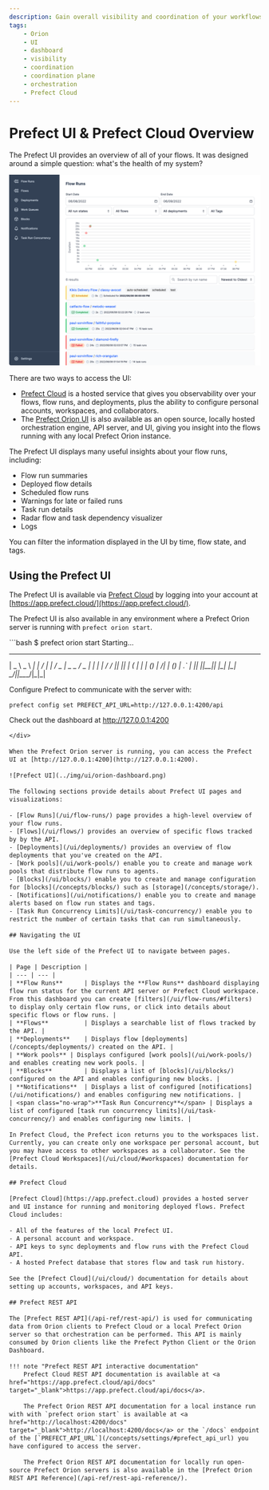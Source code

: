 ```yaml
---
description: Gain overall visibility and coordination of your workflows with Prefect UI and Prefect Cloud.
tags:
    - Orion
    - UI
    - dashboard
    - visibility
    - coordination
    - coordination plane
    - orchestration
    - Prefect Cloud
---
```


# Prefect UI & Prefect Cloud Overview

The Prefect UI provides an overview of all of your flows. It was designed around a simple question: what's the health of my system?

![Prefect UI](../img/ui/orion-dashboard.png)

There are two ways to access the UI:

- [Prefect Cloud](/ui/cloud/) is a hosted service that gives you observability over your flows, flow runs, and deployments, plus the ability to configure personal accounts, workspaces, and collaborators.
- The [Prefect Orion UI](#using-the-prefect-ui) is also available as an open source, locally hosted orchestration engine, API server, and UI, giving you insight into the flows running with any local Prefect Orion instance.

The Prefect UI displays many useful insights about your flow runs, including:

- Flow run summaries
- Deployed flow details
- Scheduled flow runs
- Warnings for late or failed runs
- Task run details 
- Radar flow and task dependency visualizer 
- Logs

You can filter the information displayed in the UI by time, flow state, and tags.

## Using the Prefect UI

The Prefect UI is available via [Prefect Cloud](/ui/cloud/) by logging into your account at [https://app.prefect.cloud/](https://app.prefect.cloud/).

The Prefect UI is also available in any environment where a Prefect Orion server is running with `prefect orion start`.

<div class="terminal">
```bash
$ prefect orion start
Starting...

 ___ ___ ___ ___ ___ ___ _____    ___  ___ ___ ___  _  _
| _ \ _ \ __| __| __/ __|_   _|  / _ \| _ \_ _/ _ \| \| |
|  _/   / _|| _|| _| (__  | |   | (_) |   /| | (_) | .` |
|_| |_|_\___|_| |___\___| |_|    \___/|_|_\___\___/|_|\_|

Configure Prefect to communicate with the server with:

    prefect config set PREFECT_API_URL=http://127.0.0.1:4200/api

Check out the dashboard at http://127.0.0.1:4200
```
</div>

When the Prefect Orion server is running, you can access the Prefect UI at [http://127.0.0.1:4200](http://127.0.0.1:4200).

![Prefect UI](../img/ui/orion-dashboard.png)

The following sections provide details about Prefect UI pages and visualizations:

- [Flow Runs](/ui/flow-runs/) page provides a high-level overview of your flow runs.
- [Flows](/ui/flows/) provides an overview of specific flows tracked by by the API.
- [Deployments](/ui/deployments/) provides an overview of flow deployments that you've created on the API.
- [Work pools](/ui/work-pools/) enable you to create and manage work pools that distribute flow runs to agents.
- [Blocks](/ui/blocks/) enable you to create and manage configuration for [blocks](/concepts/blocks/) such as [storage](/concepts/storage/).
- [Notifications](/ui/notifications/) enable you to create and manage alerts based on flow run states and tags.
- [Task Run Concurrency Limits](/ui/task-concurrency/) enable you to restrict the number of certain tasks that can run simultaneously.

## Navigating the UI

Use the left side of the Prefect UI to navigate between pages.

| Page | Description |
| --- | --- |
| **Flow Runs**      | Displays the **Flow Runs** dashboard displaying flow run status for the current API server or Prefect Cloud workspace. From this dashboard you can create [filters](/ui/flow-runs/#filters) to display only certain flow runs, or click into details about specific flows or flow runs. |
| **Flows**          | Displays a searchable list of flows tracked by the API. |
| **Deployments**    | Displays flow [deployments](/concepts/deployments/) created on the API. |
| **Work pools** | Displays configured [work pools](/ui/work-pools/) and enables creating new work pools. |
| **Blocks**         | Displays a list of [blocks](/ui/blocks/) configured on the API and enables configuring new blocks. |
| **Notifications**  | Displays a list of configured [notifications](/ui/notifications/) and enables configuring new notifications. |
| <span class="no-wrap">**Task Run Concurrency**</span> | Displays a list of configured [task run concurrency limits](/ui/task-concurrency/) and enables configuring new limits. |

In Prefect Cloud, the Prefect icon returns you to the workspaces list. Currently, you can create only one workspace per personal account, but you may have access to other workspaces as a collaborator. See the [Prefect Cloud Workspaces](/ui/cloud/#workspaces) documentation for details. 

## Prefect Cloud

[Prefect Cloud](https://app.prefect.cloud) provides a hosted server and UI instance for running and monitoring deployed flows. Prefect Cloud includes:

- All of the features of the local Prefect UI.
- A personal account and workspace.
- API keys to sync deployments and flow runs with the Prefect Cloud API.
- A hosted Prefect database that stores flow and task run history.

See the [Prefect Cloud](/ui/cloud/) documentation for details about setting up accounts, workspaces, and API keys.

## Prefect REST API

The [Prefect REST API](/api-ref/rest-api/) is used for communicating data from Orion clients to Prefect Cloud or a local Prefect Orion server so that orchestration can be performed. This API is mainly consumed by Orion clients like the Prefect Python Client or the Orion Dashboard.

!!! note "Prefect REST API interactive documentation"
    Prefect Cloud REST API documentation is available at <a href="https://app.prefect.cloud/api/docs" target="_blank">https://app.prefect.cloud/api/docs</a>.

    The Prefect Orion REST API documentation for a local instance run with with `prefect orion start` is available at <a href="http://localhost:4200/docs" target="_blank">http://localhost:4200/docs</a> or the `/docs` endpoint of the [`PREFECT_API_URL`](/concepts/settings/#prefect_api_url) you have configured to access the server.

    The Prefect Orion REST API documentation for locally run open-source Prefect Orion servers is also available in the [Prefect Orion REST API Reference](/api-ref/rest-api-reference/).
